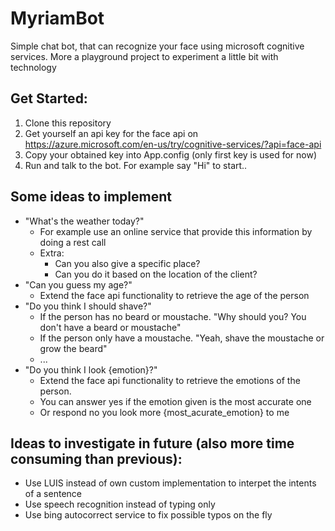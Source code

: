 # MyriamBot
Simple chat bot, that can recognize your face using microsoft cognitive services. More a playground project to experiment a little bit with technology

## Get Started:
1. Clone this repository
2. Get yourself an api key for the face api on https://azure.microsoft.com/en-us/try/cognitive-services/?api=face-api
3. Copy your obtained key into App.config (only first key is used for now)
4. Run and talk to the bot. For example say "Hi" to start..

## Some ideas to implement
- "What's the weather today?"
	- For example use an online service that provide this information by doing a rest call
	- Extra:
		- Can you also give a specific place?
		- Can you do it based on the location of the client?
- "Can you guess my age?"
	- Extend the face api functionality to retrieve the age of the person
- "Do you think I should shave?"
	- If the person has no beard or moustache. "Why should you? You don't have a beard or moustache"
	- If the person only have a moustache. "Yeah, shave the moustache or grow the beard"
	- ...
- "Do you think I look {emotion}?"
	- Extend the face api functionality to retrieve the emotions of the person.
	- You can answer yes if the emotion given is the most accurate one
	- Or respond no you look more {most_acurate_emotion} to me

## Ideas to investigate in future (also more time consuming than previous):
- Use LUIS instead of own custom implementation to interpet the intents of a sentence
- Use speech recognition instead of typing only
- Use bing autocorrect service to fix possible typos on the fly


